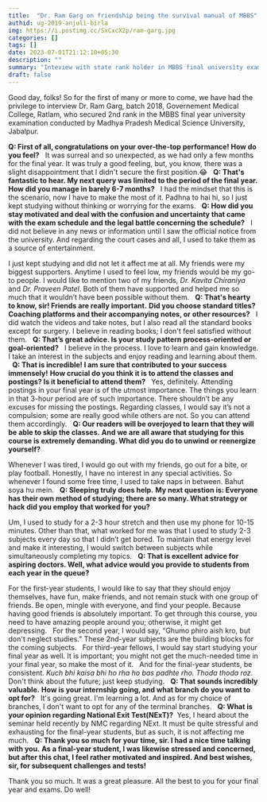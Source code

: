 ```yaml
---
title:  "Dr. Ram Garg on friendship being the survival manual of MBBS"
authid: ug-2019-anjuli-birla
img: https://i.postimg.cc/SxCxcX2p/ram-garg.jpg
categories: []
tags: []
date: 2023-07-01T21:12:10+05:30
description: ""
summary: "Inteview with state rank holder in MBBS final university exams"
draft: false
---
```


Good day, folks!
So for the first of many or more to come, we have had the privilege to interview Dr. Ram Garg, batch 2018, Governement Medical College, Ratlam, who secured 2nd rank  in the MBBS final year university examination conducted by Madhya Pradesh Medical Science University, Jabalpur.

**Q: First of all, congratulations on your over-the-top performance! How do you feel?**
 
It was surreal and so unexpected, as we had only a few months for the final year. It was truly a good feeling, but, you know, there was a slight disappointment that I didn't secure the first position.😂
 
**Q: That's fantastic to hear. My next query was limited to the period of the final year. How did you manage in barely 6-7 months?**
 
 I had the mindset that this is the scenario, now I have to make the most of it. Padhna to hai hi, so I just kept studying without thinking or worrying for the exams.
 
**Q: How did you stay motivated and deal with the confusion and uncertainty that came with the exam schedule and the legal battle concerning the schedule?**
 
I did not believe in any news or information until I saw the official notice from the university.
And regarding the court cases and all, I used to take them as a source of entertainment.

I just kept studying and did not let it affect me at all. My friends were my biggest supporters. Anytime I used to feel low, my friends would be my go-to people. I would like to mention two of my friends, *Dr. Kavita Chiraniya* and *Dr. Praveen Patel*. Both of them have supported and helped me so much that it wouldn’t have been possible without them.
 
**Q: That's hearty to know, sir! Friends are really important.** 
**Did you choose standard titles? Coaching platforms and their accompanying notes, or other resources?**
 
I did watch the videos and take notes, but I also read all the standard books except for surgery. I believe in reading books; I don't feel satisfied without them.
 
**Q: That’s great advice. Is your study pattern process-oriented or goal-oriented?**
 
I believe in the process. I love to learn and gain knowledge. I take an interest in the subjects and enjoy reading and learning about them.
 
**Q: That is incredible! I am sure that contributed to your success immensely!**
**How crucial do you think it is to attend the classes and postings? Is it beneficial to attend them?**
 
Yes, definitely. Attending postings in your final year is of the utmost importance. The things you learn in that 3-hour period are of such importance. There shouldn’t be any excuses for missing the postings.
Regarding classes, I would say it’s not a compulsion; some are really good while others are not. So you can attend them accordingly.
 
**Q: Our readers will be overjoyed to learn that they will be able to skip the classes.**
**And we are all aware that studying for this course is extremely demanding. What did you do to unwind or reenergize yourself?**

Whenever I was tired, I would go out with my friends, go out for a bite, or play football.
Honestly, I have no interest in any special activities. So whenever I found some free time, I used to take naps in between.
Bahut soya hu mein.
 
**Q: Sleeping truly does help.**
**My next question is: Everyone has their own method of studying; there are so many. What strategy or hack did you employ that worked for you?**

Um, I used to study for a 2-3 hour stretch and then use my phone for 10-15 minutes.
Other than that, what worked for me was that I used to study 2-3 subjects every day so that I didn’t get bored. To maintain that energy level and make it interesting, I would switch between subjects while simultaneously completing my topics.
 
**Q: That is excellent advice for aspiring doctors. Well, what advice would you provide to students from each year in the queue?**

For the first-year students, I would like to say that they should enjoy themselves, have fun, make friends, and not remain stuck with one group of friends. Be open, mingle with everyone, and find your people. Because having good friends is absolutely important. To get through this course, you need to have amazing people around you; otherwise, it might get depressing.
 
For the second year, I would say, “Ghumo phiro aish kro, but don't neglect studies.” These 2nd-year subjects are the building blocks for the coming subjects.
 
For third-year fellows, I would say start studying your final year as well. It is important; you might not get the much-needed time in your final year, so make the most of it.
 
And for the final-year students, be consistent. *Kuch bhi kaisa bhi ho rha ho bas padhte rho. Thoda thoda roz.* Don't think about the future; just keep studying.
 
**Q: That sounds incredibly valuable.**
**How is your internship going, and what branch do you want to opt for?**
 
It's going great. I'm learning a lot.
And as for my choice of branches, I don't want to opt for any of the terminal branches.
 
**Q: What is your opinion regarding National Exit Test(NExT)?** 
Yes, I heard about the seminar held recently by NMC regarding NExt. It must be quite stressful and exhausting for the final-year students, but as such, it is not affecting me much.
 
**Q: Thank you so much for your time, sir. I had a nice time talking with you.**
**As a final-year student, I was likewise stressed and concerned, but after this chat, I feel rather motivated and inspired. And best wishes, sir, for subsequent challenges and tests!**

Thank you so much. It was a great pleasure. All the best to you for your final year and exams. Do well!